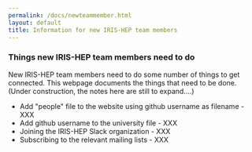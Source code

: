 ```yaml
---
permalink: /docs/newteammember.html
layout: default
title: Information for new IRIS-HEP team members
---
```


### Things new IRIS-HEP team members need to do

  New IRIS-HEP team members need to do some number of things to get connected.
This webpage documents the things that need to be done. (Under construction,
the notes here are still to expand....)

  * Add "people" file to the website using github username as filename - XXX
  * Add github username to the university file - XXX
  * Joining the IRIS-HEP Slack organization - XXX
  * Subscribing to the relevant mailing lists - XXX
